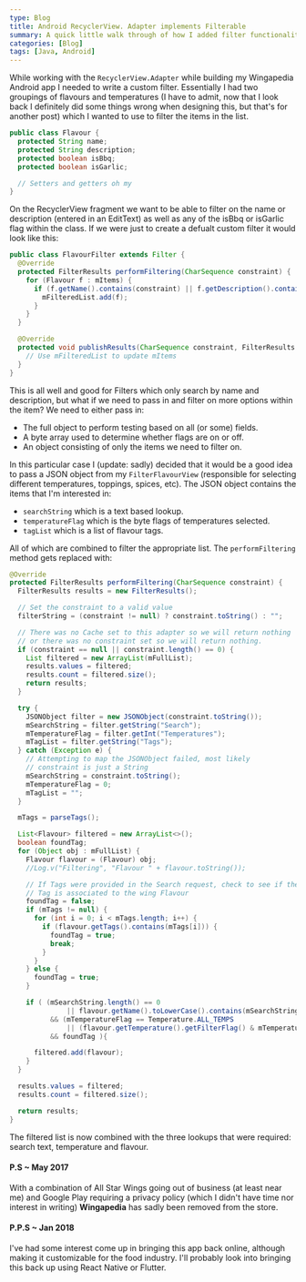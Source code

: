 ```yaml
---
type: Blog
title: Android RecyclerView. Adapter implements Filterable
summary: A quick little walk through of how I added filter functionality to my Wingapedia app using Android's RecyclerView.Adapter and Filterable.
categories: [Blog]
tags: [Java, Android]
---
```


While working with the `RecyclerView.Adapter` while building my Wingapedia Android app I needed to write a custom filter. Essentially I had two groupings of flavours and temperatures (I have to admit, now that I look back I definitely did some things wrong when designing this, but that's for another post) which I wanted to use to filter the items in the list.

```java
public class Flavour {
  protected String name;
  protected String description;
  protected boolean isBbq;
  protected boolean isGarlic;

  // Setters and getters oh my
}
```

On the RecyclerView fragment we want to be able to filter on the name or description (entered in an EditText) as well as any of the isBbq or isGarlic flag within the class. If we were just to create a defualt custom filter it would look like this:

```java
public class FlavourFilter extends Filter {
  @Override
  protected FilterResults performFiltering(CharSequence constraint) {
    for (Flavour f : mItems) {
      if (f.getName().contains(constraint) || f.getDescription().contains(constraint) {
        mFilteredList.add(f);
      }
    }
  }

  @Override
  protected void publishResults(CharSequence constraint, FilterResults results) {
    // Use mFilteredList to update mItems
  }
}
```

This is all well and good for Filters which only search by name and description, but what if we need to pass in and filter on more options within the item? We need to either pass in:

- The full object to perform testing based on all (or some) fields.
- A byte array used to determine whether flags are on or off.
- An object consisting of only the items we need to filter on.

In this particular case I (update: sadly) decided that it would be a good idea to pass a JSON object from my `FilterFlavourView` (responsible for selecting different temperatures, toppings, spices, etc). The JSON object contains the items that I'm interested in:

- `searchString` which is a text based lookup.
- `temperatureFlag` which is the byte flags of temperatures selected.
- `tagList` which is a list of flavour tags.

All of which are combined to filter the appropriate list. The `performFiltering` method gets replaced with:

```java
@Override
protected FilterResults performFiltering(CharSequence constraint) {
  FilterResults results = new FilterResults();

  // Set the constraint to a valid value
  filterString = (constraint != null) ? constraint.toString() : "";

  // There was no Cache set to this adapter so we will return nothing
  // or there was no constraint set so we will return nothing.
  if (constraint == null || constraint.length() == 0) {
    List filtered = new ArrayList(mFullList);
    results.values = filtered;
    results.count = filtered.size();
    return results;
  }

  try {
    JSONObject filter = new JSONObject(constraint.toString());
    mSearchString = filter.getString("Search");
    mTemperatureFlag = filter.getInt("Temperatures");
    mTagList = filter.getString("Tags");
  } catch (Exception e) {
    // Attempting to map the JSONObject failed, most likely
    // constraint is just a String
    mSearchString = constraint.toString();
    mTemperatureFlag = 0;
    mTagList = "";
  }

  mTags = parseTags();

  List<Flavour> filtered = new ArrayList<>();
  boolean foundTag;
  for (Object obj : mFullList) {
    Flavour flavour = (Flavour) obj;
    //Log.v("Filtering", "Flavour " + flavour.toString());

    // If Tags were provided in the Search request, check to see if the
    // Tag is associated to the wing Flavour
    foundTag = false;
    if (mTags != null) {
      for (int i = 0; i < mTags.length; i++) {
        if (flavour.getTags().contains(mTags[i])) {
          foundTag = true;
          break;
        }
      }
    } else {
      foundTag = true;
    }

    if ( (mSearchString.length() == 0
              || flavour.getName().toLowerCase().contains(mSearchString.toLowerCase()))
          && (mTemperatureFlag == Temperature.ALL_TEMPS
              || (flavour.getTemperature().getFilterFlag() & mTemperatureFlag) != 0)
          && foundTag ){

      filtered.add(flavour);
    }
  }

  results.values = filtered;
  results.count = filtered.size();

  return results;
}
```

The filtered list is now combined with the three lookups that were required: search text, temperature and flavour.

#### P.S ~ May 2017

With a combination of All Star Wings going out of business (at least near me) and Google Play requiring a privacy policy (which I didn't have time nor interest in writing) **Wingapedia** has sadly been removed from the store.

#### P.P.S ~ Jan 2018

I've had some interest come up in bringing this app back online, although making it customizable for the food industry. I'll probably look into bringing this back up using React Native or Flutter.
